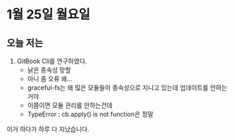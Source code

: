 # 1월 25일 월요일

## 오늘 저는
1. GitBook Cli를 연구하였다.
    - 낡은 종속성 망할
    - 아니 좀 오류 왜...
    - graceful-fs는 왜 많은 모듈들이 종속성으로 지니고 있는데 업데이트를 안하는거야
    - 이쯤이면 모듈 관리를 안하는건데
    - TypeError : cb.apply() is not function은 정말

이거 하다가 하루 다 지났습니다.
